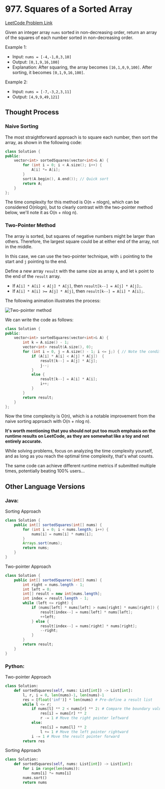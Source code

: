 # 977. Squares of a Sorted Array

[LeetCode Problem Link](https://leetcode.com/problems/squares-of-a-sorted-array/)

Given an integer array `nums` sorted in non-decreasing order, return an array of the squares of each number sorted in non-decreasing order.

Example 1:
* Input: `nums = [-4,-1,0,3,10]`
* Output: `[0,1,9,16,100]`
* Explanation: After squaring, the array becomes `[16,1,0,9,100]`. After sorting, it becomes `[0,1,9,16,100]`.

Example 2:
* Input: `nums = [-7,-3,2,3,11]`
* Output: `[4,9,9,49,121]`

## Thought Process

### Naive Sorting

The most straightforward approach is to square each number, then sort the array, as shown in the following code:

```cpp
class Solution {
public:
    vector<int> sortedSquares(vector<int>& A) {
        for (int i = 0; i < A.size(); i++) {
            A[i] *= A[i];
        }
        sort(A.begin(), A.end()); // Quick sort
        return A;
    }
};
```

The time complexity for this method is O(n + nlogn), which can be considered O(nlogn), but to clearly contrast with the two-pointer method below, we'll note it as O(n + nlog n).

### Two-Pointer Method

The array is sorted, but squares of negative numbers might be larger than others. Therefore, the largest square could be at either end of the array, not in the middle.

In this case, we can use the two-pointer technique, with `i` pointing to the start and `j` pointing to the end.

Define a new array `result` with the same size as array `A`, and let `k` point to the end of the `result` array.

* If `A[i] * A[i] < A[j] * A[j]`, then `result[k--] = A[j] * A[j];`.
* If `A[i] * A[i] >= A[j] * A[j]`, then `result[k--] = A[i] * A[i];`.

The following animation illustrates the process:

![Two-pointer method](https://file1.kamacoder.com/i/algo/977.%E6%9C%89%E5%BA%8F%E6%95%B0%E7%BB%84%E7%9A%84%E5%B9%B3%E6%96%B9.gif)

We can write the code as follows:

```cpp
class Solution {
public:
    vector<int> sortedSquares(vector<int>& A) {
        int k = A.size() - 1;
        vector<int> result(A.size(), 0);
        for (int i = 0, j = A.size() - 1; i <= j;) { // Note the condition i <= j, as the last two elements need handling
            if (A[i] * A[i] < A[j] * A[j])  {
                result[k--] = A[j] * A[j];
                j--;
            }
            else {
                result[k--] = A[i] * A[i];
                i++;
            }
        }
        return result;
    }
};
```

Now the time complexity is O(n), which is a notable improvement from the naive sorting approach with O(n + nlog n).

**It's worth mentioning that you should not put too much emphasis on the runtime results on LeetCode, as they are somewhat like a toy and not entirely accurate.**

While solving problems, focus on analyzing the time complexity yourself, and as long as you reach the optimal time complexity, that's what counts.

The same code can achieve different runtime metrics if submitted multiple times, potentially beating 100% users...

## Other Language Versions

### Java:

Sorting Approach
```java
class Solution {
    public int[] sortedSquares(int[] nums) {
        for (int i = 0; i < nums.length; i++) {
            nums[i] = nums[i] * nums[i];
        }
        Arrays.sort(nums);
        return nums;
    }
}
```

Two-pointer Approach
```java
class Solution {
    public int[] sortedSquares(int[] nums) {
        int right = nums.length - 1;
        int left = 0;
        int[] result = new int[nums.length];
        int index = result.length - 1;
        while (left <= right) {
            if (nums[left] * nums[left] > nums[right] * nums[right]) {
                result[index--] = nums[left] * nums[left];
                ++left;
            } else {
                result[index--] = nums[right] * nums[right];
                --right;
            }
        }
        return result;
    }
}
```

### Python:

Two-pointer Approach
```python
class Solution:
    def sortedSquares(self, nums: List[int]) -> List[int]:
        l, r, i = 0, len(nums)-1, len(nums)-1
        res = [float('inf')] * len(nums) # Pre-define a result list
        while l <= r:
            if nums[l] ** 2 < nums[r] ** 2: # Compare the boundary values
                res[i] = nums[r] ** 2
                r -= 1 # Move the right pointer leftward
            else:
                res[i] = nums[l] ** 2
                l += 1 # Move the left pointer rightward
            i -= 1 # Move the result pointer forward
        return res
```

Sorting Approach
```python
class Solution:
    def sortedSquares(self, nums: List[int]) -> List[int]:
        for i in range(len(nums)):
            nums[i] *= nums[i]
        nums.sort()
        return nums
```
